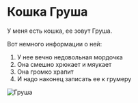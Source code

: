 # Кошка Груша

У меня есть кошка, ее зовут Груша. 

Вот немного информации о ней:
1. У нее вечно недовольная мордочка
2. Она смешно хрюкает и мяукает
3. Она громко храпит
4. И надо наконец записать ее к грумеру 

![Груша](https://lh3.googleusercontent.com/Sd3ImStA7QyqIZu4tNzDRCLjVFmnGFbBSDDAp01tblmWvZI_AwO0hrW1S4NZNPM9ctwUhhtgXx_AYMkv9SflHPKTAbTjBZMeQ8NZCV5go3GYMUPLkH2u_0z_ZuMBC1VREtKb9CjBYlDFokYdlzrhyuWm7SEnpzRMySoUNAo3W687QR97ppzTt3ziEje-c9ua_P1-1CnFf3fqa0onKoH9tzTRL4ryoyAN8q95pRsMqyM3RyOTiCMZXqxVC8yEU7Bm2jdTOCeaQK-j84PBVqzLDitTG-u6AxuJvPDOB7ic7-wkSo-ZCZCSzgl3_mZiMFn7r2hHu4ffiyY_N5cTfCCda-Wq-25UOK3TUNrrz7leah43BNnM3hciygmq4uhct2IG3bFsKx1-OAnxu1DM6lLURiaLoMTm-cJ0xeow7NVbJgVJufhgrln58cK-zZD5KWr9XLXdWPS7e8g7HMIXnGRrSZCbqy6au5mFxhPmg4sHJ0ncZ4XiAwtig40MrfYd4hoyNZu7whJsWvpVnPHt8QQfYX8UDYEr4BYXFOY0xIFjgGnPYRbfDdQuYDHbG06KLdEO2ACuL5eP4VP4oYBxtv1YIDcFFaXy98xEDzYhV17xCrEqG0xQAC-u4-U_PsijWzefidh9Nj08ysem4AkWzGnm0lcq7-vkZyn2EcrwvBdTGwogsWyI8qGJSEHD1e0FuqEC0XqBqt59DcJjBICXE738OyQJnq2BrczF-7fSXLNPiUoPIsziBVj-uhE4yUpk1CHHrDtGTDV32xhM8P4LI9ua2F-r_3j5C-8R9vPKn2Cis_R3A37esWnoR6XbroByvzM5aylrpsFE5fV5OrPxOhy23Du-KA4cpsNfXwsrB9d22GolbCv4gkJV9whG0Xf85ZKQVMbEvXVj5wDxUo2vb4lMy7pU7SOLvUhj9UixQHDi_0fhTquw=w544-h725-no?authuser=0)
